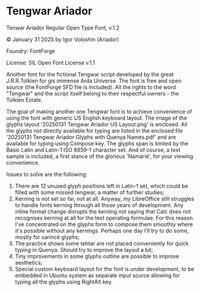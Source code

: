 # Tengwar Ariador
Tenwar Ariador Regular Open Type Font, v.1.2

© January 31 2025 by Igor Voloshin (Ariador)

Foundry: FontForge

License: SIL Open Font License v.1.1

Another font for the fictional Tengwar script developed by the great J.R.R.Tolkien for gis immense Arda Universe. The font is free and open source (the FontForge SFD file is included). All the rights to the word "Tengwar" and the script itself belong to their respectful owners - the Tolkien Estate.

The goal of making another one Tengwar font is to achieve convenience of using the font with generic US English keyboard layout. The image of the glyphs layout '20250131 Tengwar Ariador US Layout.png' is enclosed. All the glyphs not directly available for typing are listed in the enclosed file '20250131 Tengwar Ariador Glyphs with Quenya Names.pdf' and are available for typing using Compose key. The glyphs span is limited by the Basic Latin and Latin-1 ISO 8859-1 character set. And of course, a text sample is included, a first stance of the glorious 'Namárië', for your viewing convenience.


Issues to solve are the following:
  1. There are 12 unused glyph positions left in Latin-1 set, which could be filled with some missed tengwar, a matter of further studies;
  2. Kerning is not set so far, not at all. Anyway, my LibreOffice still struggles to handle fonts kerning through all those years of development. Any inline format change disrupts the kerning not saying that Calc does not recognises kerning at all for the text operating formulae. For this reason I've concentrated on the glyphs form to compose them smoothly where it's possible without any kernings. Perhaps one day I'll try to do some, mostly for sarincë glyphs;
  3. The practice shows some tehtar are not placed conveniently for quick typing in Quenya. Should try to improve the layout a bit;
  4. Tiny improvements in some glyphs outline are possible to improve aesthetics;
  5. Special custom keyboard layout for the font is under development, to be embedded in Ubuntu system as separate input source allowing for typing all the glyphs using RightAlt key.
